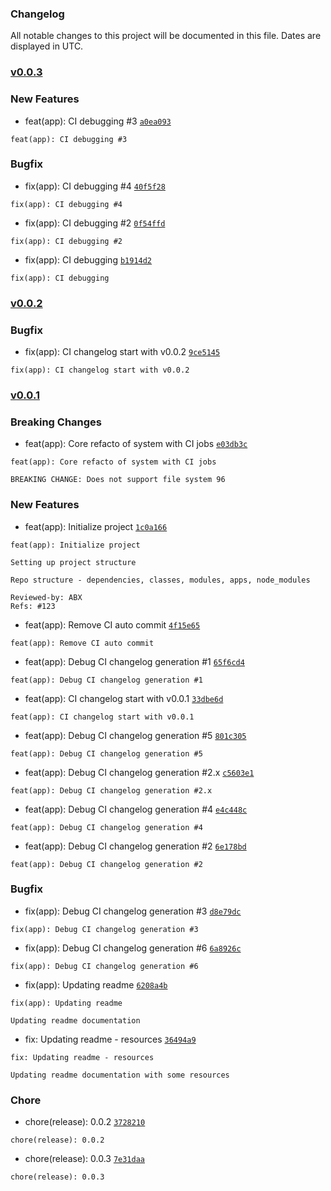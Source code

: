 ### Changelog

All notable changes to this project will be documented in this file. Dates are displayed in UTC.

### [v0.0.3](https://github.com/ifx-code/changelog/compare/v0.0.2...v0.0.3)

### New Features

- feat(app): CI debugging #3 [`a0ea093`](https://github.com/ifx-code/changelog/commit/a0ea0935bf8fa2df32add5111589b1a45a8d1815)
```
feat(app): CI debugging #3
```

### Bugfix

- fix(app): CI debugging #4 [`40f5f28`](https://github.com/ifx-code/changelog/commit/40f5f28048e0b74e956f520f75994e7840ed2498)
```
fix(app): CI debugging #4
```
- fix(app): CI debugging #2 [`0f54ffd`](https://github.com/ifx-code/changelog/commit/0f54ffd42cbc493f4f6b3ed3cbd197497c6df53d)
```
fix(app): CI debugging #2
```
- fix(app): CI debugging [`b1914d2`](https://github.com/ifx-code/changelog/commit/b1914d2d12c82f9fb38046dd5a4f42a120186dce)
```
fix(app): CI debugging
```

### [v0.0.2](https://github.com/ifx-code/changelog/compare/v0.0.1...v0.0.2)

### Bugfix

- fix(app): CI changelog start with v0.0.2 [`9ce5145`](https://github.com/ifx-code/changelog/commit/9ce5145aefa035f7f617e4e6d202e38766aa8716)
```
fix(app): CI changelog start with v0.0.2
```

### [v0.0.1]()

### Breaking Changes

- feat(app): Core refacto of system with CI jobs [`e03db3c`](https://github.com/ifx-code/changelog/commit/e03db3cd8809440f8e7bcd9dcb3ec66b3fed1949)
```
feat(app): Core refacto of system with CI jobs

BREAKING CHANGE: Does not support file system 96
```

### New Features

- feat(app): Initialize project [`1c0a166`](https://github.com/ifx-code/changelog/commit/1c0a166e51c4a341806ef7cf7cfb9028972630f8)
```
feat(app): Initialize project

Setting up project structure

Repo structure - dependencies, classes, modules, apps, node_modules

Reviewed-by: ABX
Refs: #123
```
- feat(app): Remove CI auto commit [`4f15e65`](https://github.com/ifx-code/changelog/commit/4f15e65511a19bed7ed675c70433e8cd2972fe02)
```
feat(app): Remove CI auto commit
```
- feat(app): Debug CI changelog generation #1 [`65f6cd4`](https://github.com/ifx-code/changelog/commit/65f6cd42327966d5a71bae4b6f66bc15fb148860)
```
feat(app): Debug CI changelog generation #1
```
- feat(app): CI changelog start with v0.0.1 [`33dbe6d`](https://github.com/ifx-code/changelog/commit/33dbe6de41359c747897bf8c34d50391e3294980)
```
feat(app): CI changelog start with v0.0.1
```
- feat(app): Debug CI changelog generation #5 [`801c305`](https://github.com/ifx-code/changelog/commit/801c305f7fd2e500e721778b8882dc156ae1354b)
```
feat(app): Debug CI changelog generation #5
```
- feat(app): Debug CI changelog generation #2.x [`c5603e1`](https://github.com/ifx-code/changelog/commit/c5603e13fe38c0283eed56c4107881fa6718d959)
```
feat(app): Debug CI changelog generation #2.x
```
- feat(app): Debug CI changelog generation #4 [`e4c448c`](https://github.com/ifx-code/changelog/commit/e4c448c2a43e21645cbd5235bd304bbe9adf95a0)
```
feat(app): Debug CI changelog generation #4
```
- feat(app): Debug CI changelog generation #2 [`6e178bd`](https://github.com/ifx-code/changelog/commit/6e178bdd3b044f212c4f00eee49876f3488a5f40)
```
feat(app): Debug CI changelog generation #2
```

### Bugfix

- fix(app): Debug CI changelog generation #3 [`d8e79dc`](https://github.com/ifx-code/changelog/commit/d8e79dc5100217d1a28742c487a39075e498a397)
```
fix(app): Debug CI changelog generation #3
```
- fix(app): Debug CI changelog generation #6 [`6a8926c`](https://github.com/ifx-code/changelog/commit/6a8926ccaf567e92e0b507451523a30f48cd0dc5)
```
fix(app): Debug CI changelog generation #6
```
- fix(app): Updating readme [`6208a4b`](https://github.com/ifx-code/changelog/commit/6208a4b9074cba038ea444b58dbce8f6b6f5d616)
```
fix(app): Updating readme

Updating readme documentation
```
- fix: Updating readme - resources [`36494a9`](https://github.com/ifx-code/changelog/commit/36494a9e4a4ca4dbd51a3d2b33537d2bb9041728)
```
fix: Updating readme - resources

Updating readme documentation with some resources
```

### Chore

- chore(release): 0.0.2 [`3728210`](https://github.com/ifx-code/changelog/commit/3728210041b1f49fbe806ae66a998039cc741ea4)
```
chore(release): 0.0.2
```
- chore(release): 0.0.3 [`7e31daa`](https://github.com/ifx-code/changelog/commit/7e31daaf3da6808cab43554fdcdc3a1e81a7481f)
```
chore(release): 0.0.3
```

